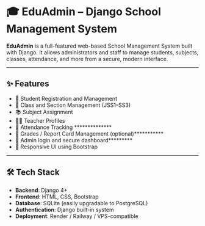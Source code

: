 # 🎓 EduAdmin – Django School Management System

**EduAdmin** is a full-featured web-based School Management System built with Django. It allows administrators and staff to manage students, subjects, classes, attendance, and more from a secure, modern interface.

---

## ✨ Features

- 👤 Student Registration and Management
- 🏫 Class and Section Management (JSS1–SS3)
- 📚 Subject Assignment
- 🧑‍🏫 Teacher Profiles
- 📆 Attendance Tracking **************
- 📝 Grades / Report Card Management (optional)***********
- 🔐 Admin login and secure dashboard*********
- 📱 Responsive UI using Bootstrap

---

## 🛠 Tech Stack

- **Backend**: Django 4+
- **Frontend**: HTML, CSS, Bootstrap
- **Database**: SQLite (easily upgradable to PostgreSQL)
- **Authentication**: Django built-in system
- **Deployment**: Render / Railway / VPS-compatible


